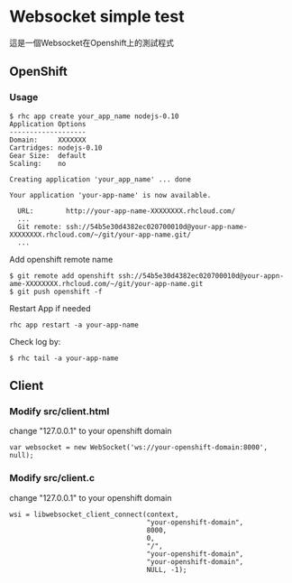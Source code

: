 Websocket simple test
==================
  這是一個Websocket在Openshift上的測試程式

OpenShift
---------

### Usage

```
$ rhc app create your_app_name nodejs-0.10
Application Options
-------------------
Domain:     XXXXXXX
Cartridges: nodejs-0.10
Gear Size:  default
Scaling:    no

Creating application 'your_app_name' ... done

Your application 'your-app-name' is now available.

  URL:        http://your-app-name-XXXXXXXX.rhcloud.com/
  ...
  Git remote: ssh://54b5e30d4382ec020700010d@your-app-name-XXXXXXXX.rhcloud.com/~/git/your-app-name.git/
  ...
```

Add openshift remote name
```
$ git remote add openshift ssh://54b5e30d4382ec020700010d@your-appn-ame-XXXXXXXX.rhcloud.com/~/git/your-app-name.git
$ git push openshift -f
```

Restart App if needed
```
rhc app restart -a your-app-name
```

Check log by:
```
$ rhc tail -a your-app-name
```

Client
---------
### Modify src/client.html
change "127.0.0.1" to your openshift domain
```
var websocket = new WebSocket('ws://your-openshift-domain:8000', null);
```

### Modify src/client.c
change "127.0.0.1" to your openshift domain
```
wsi = libwebsocket_client_connect(context,
                                  "your-openshift-domain",
                                  8000,
                                  0,         
                                  "/",         
                                  "your-openshift-domain", 
                                  "your-openshift-domain", 
                                  NULL, -1);
```
